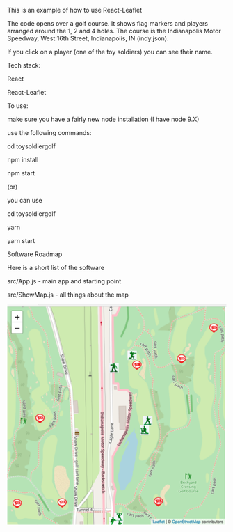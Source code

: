 

This is an example of how to use React-Leaflet

The code opens over a golf course. It shows flag markers and players arranged around the 1, 2 and 4 holes. The course is the Indianapolis Motor Speedway, West 16th Street, Indianapolis, IN (indy.json).

If you click on a player (one of the toy soldiers) you can see their name.

Tech stack:
 
React

React-Leaflet

To use:

make sure you have a fairly new node installation (I have node 9.X) 

use the following commands:

cd toysoldiergolf

npm install

npm start

(or)

you can use

cd toysoldiergolf

yarn

yarn start

Software Roadmap

Here is a short list of the software

src/App.js - main app and starting point

src/ShowMap.js - all things about the map

![ToySoldierGolf](./toysoldiergolf.png)